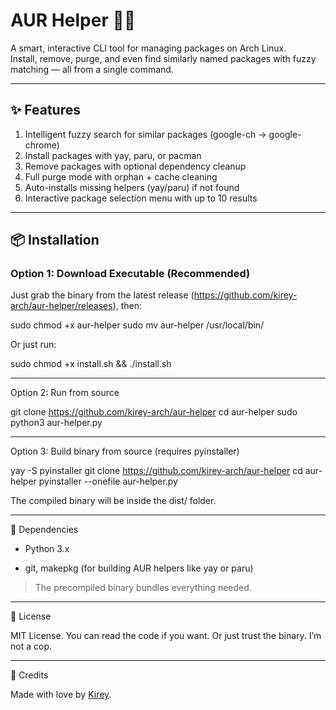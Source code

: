 # AUR Helper 🧠🐧

A smart, interactive CLI tool for managing packages on Arch Linux.  
Install, remove, purge, and even find similarly named packages with fuzzy matching — all from a single command.

---

## ✨ Features

1. Intelligent fuzzy search for similar packages (google-ch → google-chrome)
2. Install packages with yay, paru, or pacman
3. Remove packages with optional dependency cleanup
4. Full purge mode with orphan + cache cleaning
5. Auto-installs missing helpers (yay/paru) if not found
6. Interactive package selection menu with up to 10 results

---

## 📦 Installation

### Option 1: Download Executable (Recommended)

Just grab the binary from the latest release (https://github.com/kirey-arch/aur-helper/releases), then:

sudo chmod +x aur-helper
sudo mv aur-helper /usr/local/bin/

Or just run:

sudo chmod +x install.sh && ./install.sh

---

Option 2: Run from source

git clone https://github.com/kirey-arch/aur-helper
cd aur-helper
sudo python3 aur-helper.py

---

Option 3: Build binary from source (requires pyinstaller)

yay -S pyinstaller
git clone https://github.com/kirey-arch/aur-helper
cd aur-helper
pyinstaller --onefile aur-helper.py

The compiled binary will be inside the dist/ folder.

---

🧪 Dependencies

 - Python 3.x

 - git, makepkg (for building AUR helpers like yay or paru)

> The precompiled binary bundles everything needed.

---

📜 License

MIT License.
You can read the code if you want. Or just trust the binary. I’m not a cop.

---

💖 Credits

Made with love by [Kirey](https://github.com/kirey-arch).
